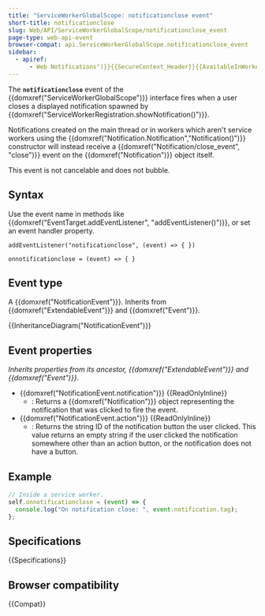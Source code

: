 ```yaml
---
title: "ServiceWorkerGlobalScope: notificationclose event"
short-title: notificationclose
slug: Web/API/ServiceWorkerGlobalScope/notificationclose_event
page-type: web-api-event
browser-compat: api.ServiceWorkerGlobalScope.notificationclose_event
sidebar:
  - apiref:
      - Web Notifications")}}{{SecureContext_Header}}{{AvailableInWorkers("service
---
```


The **`notificationclose`** event of the {{domxref("ServiceWorkerGlobalScope")}} interface fires when a user closes a displayed notification spawned by {{domxref("ServiceWorkerRegistration.showNotification()")}}.

Notifications created on the main thread or in workers which aren't service workers
using the {{domxref("Notification.Notification","Notification()")}} constructor will
instead receive a {{domxref("Notification/close_event", "close")}} event on the {{domxref("Notification")}} object
itself.

This event is not cancelable and does not bubble.

## Syntax

Use the event name in methods like {{domxref("EventTarget.addEventListener", "addEventListener()")}}, or set an event handler property.

```js-nolint
addEventListener("notificationclose", (event) => { })

onnotificationclose = (event) => { }
```

## Event type

A {{domxref("NotificationEvent")}}. Inherits from {{domxref("ExtendableEvent")}} and {{domxref("Event")}}.

{{InheritanceDiagram("NotificationEvent")}}

## Event properties

_Inherits properties from its ancestor, {{domxref("ExtendableEvent")}} and {{domxref("Event")}}_.

- {{domxref("NotificationEvent.notification")}} {{ReadOnlyInline}}
  - : Returns a {{domxref("Notification")}} object representing the notification that was clicked to fire the event.
- {{domxref("NotificationEvent.action")}} {{ReadOnlyInline}}
  - : Returns the string ID of the notification button the user clicked. This value returns an empty string if the user clicked the notification somewhere other than an action button, or the notification does not have a button.

## Example

```js
// Inside a service worker.
self.onnotificationclose = (event) => {
  console.log("On notification close: ", event.notification.tag);
};
```

## Specifications

{{Specifications}}

## Browser compatibility

{{Compat}}
